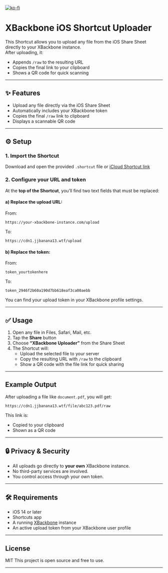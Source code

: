 [![ko-fi](https://ko-fi.com/img/githubbutton_sm.svg)](https://ko-fi.com/R5R213KNI5)
# XBackbone iOS Shortcut Uploader

This Shortcut allows you to upload any file from the iOS Share Sheet directly to your XBackbone instance.  
After uploading, it:
- Appends `/raw` to the resulting URL
- Copies the final link to your clipboard
- Shows a QR code for quick scanning
---

## ✨ Features

- Upload any file directly via the iOS Share Sheet
- Automatically includes your XBackbone token
- Copies the final `/raw` link to clipboard
- Displays a scannable QR code

---

## ⚙️ Setup

### 1. Import the Shortcut

Download and open the provided `.shortcut` file or [iCloud Shortcut link](https://www.icloud.com/shortcuts/3e2fd031facf4093afff6b99d1f04c23)

### 2. Configure your URL and token

At the **top of the Shortcut**, you’ll find two text fields that must be replaced:

#### a) Replace the upload URL:

From:
```
https://your-xbackbone-instance.com/upload
```
To:
```
https://cdn1.jjbanana13.wtf/upload
```

#### b) Replace the token:

From:
```
token_yourtokenhere
```
To:
```
token_2946f2b60a190d7bb618eaf3ca00aebb
```

You can find your upload token in your XBackbone profile settings.

---

## ✅ Usage

1. Open any file in Files, Safari, Mail, etc.
2. Tap the **Share** button
3. Choose **“XBackbone Uploader”** from the Share Sheet
4. The Shortcut will:
   - Upload the selected file to your server
   - Copy the resulting URL with `/raw` to the clipboard
   - Show a QR code with the file link for quick sharing

---

## Example Output

After uploading a file like `document.pdf`, you will get:

```
https://cdn1.jjbanana13.wtf/file/abc123.pdf/raw
```

This link is:
- Copied to your clipboard
- Shown as a QR code

---

## 🔒 Privacy & Security

- All uploads go directly to **your own** XBackbone instance.
- No third-party services are involved.
- You control access through your own token.

---

## 🛠 Requirements

- iOS 14 or later
- Shortcuts app
- A running [XBackbone](https://github.com/sergix44/XBackBone) instance
- An active upload token from your XBackbone user profile

---

## License

MIT
This project is open source and free to use.

---
